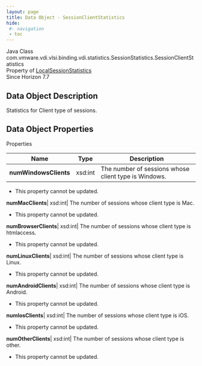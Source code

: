 ```yaml
---
layout: page
title: Data Object - SessionClientStatistics
hide:
 #- navigation
 - toc
---
```






Java Class
    com.vmware.vdi.vlsi.binding.vdi.statistics.SessionStatistics.SessionClientStatistics  
Property of
     [LocalSessionStatistics](vdi.statistics.SessionStatistics.LocalSessionStatistics.md#field_detail)  
Since 
    Horizon 7.7

## Data Object Description 

Statistics for Client type of sessions. 

## Data Object Properties

Properties

Name |  Type |  Description   
---|---|---  
**numWindowsClients**|  xsd:int|  The number of sessions whose client type is Windows.   


 * This property cannot be updated.

  
**numMacClients**|  xsd:int|  The number of sessions whose client type is Mac.   


 * This property cannot be updated.

  
**numBrowserClients**|  xsd:int|  The number of sessions whose client type is htmlaccess.   


 * This property cannot be updated.

  
**numLinuxClients**|  xsd:int|  The number of sessions whose client type is Linux.   


 * This property cannot be updated.

  
**numAndroidClients**|  xsd:int|  The number of sessions whose client type is Android.   


 * This property cannot be updated.

  
**numIosClients**|  xsd:int|  The number of sessions whose client type is iOS.   


 * This property cannot be updated.

  
**numOtherClients**|  xsd:int|  The number of sessions whose client type is other.   


 * This property cannot be updated.

  
  
  
   
  
  

